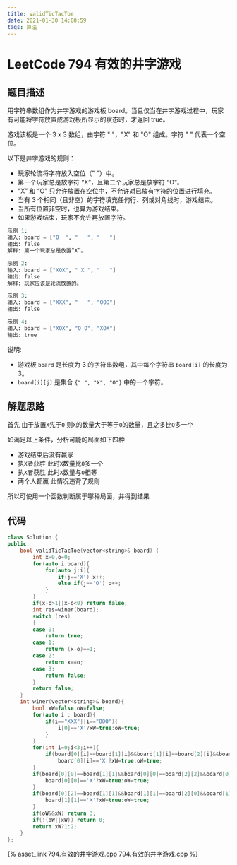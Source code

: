```yaml
---
title: validTicTacToe
date: 2021-01-30 14:00:59
tags: 算法
---
```

# LeetCode 794 有效的井字游戏
## 题目描述
用字符串数组作为井字游戏的游戏板 board。当且仅当在井字游戏过程中，玩家有可能将字符放置成游戏板所显示的状态时，才返回 true。

游戏该板是一个 3 x 3 数组，由字符 " "，"X" 和 "O" 组成。字符 " " 代表一个空位。

以下是井字游戏的规则：
* 玩家轮流将字符放入空位（" "）中。
* 第一个玩家总是放字符 “X”，且第二个玩家总是放字符 “O”。
* “X” 和 “O” 只允许放置在空位中，不允许对已放有字符的位置进行填充。
* 当有 3 个相同（且非空）的字符填充任何行、列或对角线时，游戏结束。
* 当所有位置非空时，也算为游戏结束。
* 如果游戏结束，玩家不允许再放置字符。

```python
示例 1:
输入: board = ["O  ", "   ", "   "]
输出: false
解释: 第一个玩家总是放置“X”。

示例 2:
输入: board = ["XOX", " X ", "   "]
输出: false
解释: 玩家应该是轮流放置的。

示例 3:
输入: board = ["XXX", "   ", "OOO"]
输出: false

示例 4:
输入: board = ["XOX", "O O", "XOX"]
输出: true
```
说明:

* 游戏板 `board` 是长度为 3 的字符串数组，其中每个字符串 `board[i]` 的长度为 3。
* `board[i][j]` 是集合 `{" ", "X", "O"}` 中的一个字符。

## 解题思路
首先 由于放置`X`先于`O` 则`X`的数量大于等于`O`的数量，且之多比`O`多一个

如满足以上条件，分析可能的局面如下四种
* 游戏结束后没有赢家
* 执`X`者获胜 此时`X`数量比`O`多一个
* 执`X`者获胜 此时`X`数量与`O`相等
* 两个人都赢 此情况违背了规则

所以可使用一个函数判断属于哪种局面，并得到结果

## 代码
```cpp
class Solution {
public:
    bool validTicTacToe(vector<string>& board) {
        int x=0,o=0;
        for(auto i:board){
            for(auto j:i){
                if(j=='X') x++;
                else if(j=='O') o++;       
            }
        }
        if(x-o>1||x-o<0) return false;
        int res=winer(board);
        switch (res)
        {
        case 0:
            return true;
        case 1:
            return (x-o)==1;
        case 2:
            return x==o;
        case 3:
            return false;
        }
        return false;
    }
    int winer(vector<string>& board){
        bool xW=false,oW=false;
        for(auto i : board){
            if(i=="XXX"||i=="OOO"){
                i[0]=='X'?xW=true:oW=true;
            }
        }
        for(int i=0;i<3;i++){
            if(board[0][i]==board[1][i]&&board[1][i]==board[2][i]&&board[0][i]!=' ')
                board[0][i]=='X'?xW=true:oW=true;
        }
        if(board[0][0]==board[1][1]&&board[0][0]==board[2][2]&&board[0][0]!=' '){
            board[0][0]=='X'?xW=true:oW=true;
        }
        if(board[0][2]==board[1][1]&&board[1][1]==board[2][0]&&board[1][1]!=' '){
            board[1][1]=='X'?xW=true:oW=true;
        }
        if(oW&&xW) return 3;
        if(!(oW||xW)) return 0;
        return xW?1:2; 
    }
};
```
{% asset_link 794.有效的井字游戏.cpp 794.有效的井字游戏.cpp %}